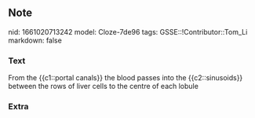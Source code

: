 ## Note
nid: 1661020713242
model: Cloze-7de96
tags: GSSE::!Contributor::Tom_Li
markdown: false

### Text
<div>
  From the {{c1::portal canals}} the blood passes into the
  {{c2::sinusoids}} between the rows of liver cells to the centre
  of each lobule
</div>

### Extra

